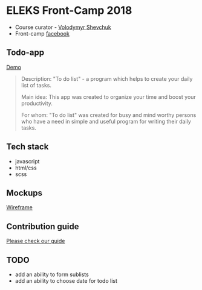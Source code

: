 # ELEKS Front-Camp 2018

* Course curator - [Volodymyr Shevchuk](https://github.com/dosandk)
* Front-camp [facebook](https://www.facebook.com/groups/270300106928894)

## Todo-app

[Demo](https://cos1715.github.io/Todo-app/)  
> Description: "To do list" - a program which helps to create your daily list of tasks.
>
> Main idea: This app was created to organize your time and boost your productivity.
>
> For whom: "To do list" was created for busy and mind worthy persons who have a need in simple and useful program for writing their daily tasks.  

## Tech stack

* javascript 
* html/css
* scss

## Mockups

[Wireframe](https://wireframepro.mockflow.com/view/M50616f85faf2817ae5c20f9aad6ecaec1539521806936#/page/c40699da9a6946f49538df3a59c8422b)  

## Contribution guide

[Please check our guide](link-to-contribution-guide)

## TODO
* add an ability to form sublists
* add an ability to choose date for todo list